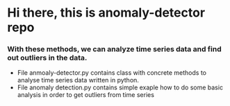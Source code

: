 # Hi there, this is anomaly-detector repo
### With these methods, we can analyze time series data and find out outliers in the data.
 - File anmoaly-detector.py contains class with concrete methods to analyse time series data written in python.
 - File anomaly detection.py contains simple exaple how to do some basic analysis in order to get outliers from time series 


